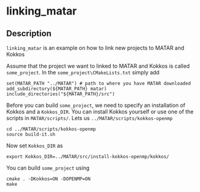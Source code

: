 # linking_matar
## Description
`linking_matar` is an example on how to link new projects to MATAR and Kokkos

Assume that the project we want to linked to MATAR and Kokkos is called `some_project`.
In the `some_project\CMakeLists.txt` simply add
```
set(MATAR_PATH "../MATAR") # path to where you have MATAR downloaded
add_subdirectory(${MATAR_PATH} matar)
include_directories("${MATAR_PATH}/src")
```

Before you can build `some_project`, we need to specify an installation of Kokkos and a `Kokkos_DIR`. You can install Kokkos yourself or use one of the scripts in `MATAR/scripts/`. Lets us `../MATAR/scripts/kokkos-openmp`
```
cd ../MATAR/scripts/kokkos-openmp
source build-it.sh
```
Now set `Kokkos_DIR` as
```
export Kokkos_DIR=../MATAR/src/install-kokkos-openmp/kokkos/
```

You can build `some_project` using
```
cmake . -DKokkos=ON -DOPENMP=ON
make
```
